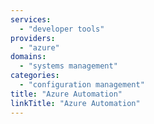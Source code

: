 ```yaml
---
services:
  - "developer tools"
providers:
  - "azure"
domains:
  - "systems management"
categories:
  - "configuration management"
title: "Azure Automation"
linkTitle: "Azure Automation"
---
```

